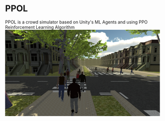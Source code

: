 # PPOL
PPOL is a crowd simulator based on Unity's ML Agents and using PPO Reinforcement Learning Algorithm
![alt text](https://raw.githubusercontent.com/A7ocin/PPOL/master/images/VirtualCrowds.png)
